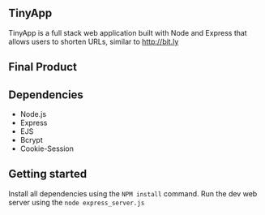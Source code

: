## TinyApp

TinyApp is a full stack web application built with Node and Express that allows users to shorten URLs, similar to http://bit.ly

## Final Product



## Dependencies		

- Node.js
- Express
- EJS
- Bcrypt
- Cookie-Session


## Getting started

Install all dependencies using the `NPM install` command.
Run the dev web server using the `node express_server.js`

